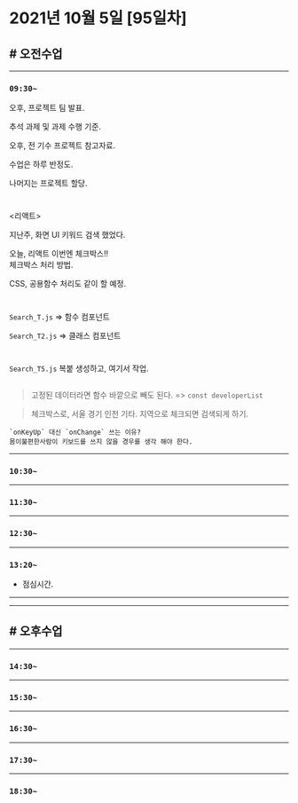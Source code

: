 # 2021년 10월 5일 [95일차]

## # 오전수업
----
### `09:30~`

오후, 프로젝트 팀 발표.         

추석 과제 및 과제 수행 기준.              

오후, 전 기수 프로젝트 참고자료.       

수업은 하루 반정도.      

나머지는 프로젝트 할당.         

#

<리액트>   

지난주, 화면 UI 키워드 검색 했었다.        

오늘, 리액트 이번엔 체크박스!!         
체크박스 처리 방법.     

CSS, 공용함수 처리도 같이 할 예정.  

#

`Search_T.js` => 함수 컴포넌트     

`Search_T2.js` => 클래스 컴포넌트     

#

`Search_T5.js` 복붙 생성하고, 여기서 작업.     

```js

```
> 고정된 데이터라면 함수 바깥으로 빼도 된다. => `const developerList`

> 체크박스로, 서울 경기 인천 기타. 지역으로 체크되면 검색되게 하기.   

```
`onKeyUp` 대신 `onChange` 쓰는 이유?   
몸이불편한사람이 키보드를 쓰지 않을 경우를 생각 해야 한다.  
```

----
### `10:30~`








----
### `11:30~`








----
### `12:30~`








----
### `13:20~`

  - 점심시간.

---
---

## # 오후수업

---
### `14:30~`










---
### `15:30~`









----
### `16:30~`








----
### `17:30~`








----
### `18:30~`
